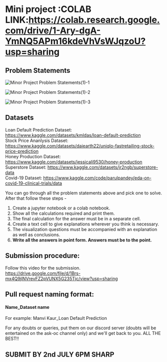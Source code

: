 # Mini project :COLAB LINK:https://colab.research.google.com/drive/1-Ary-dgA-YmNQ5APm16kdeVhVsWJqzoU?usp=sharing

## Problem Statements

![Minor Project Problem Statements(1)-1](https://user-images.githubusercontent.com/77978729/174480488-d7cb66be-ff7c-4e9c-bc50-e3afa73df761.png)<br>

![Minor Project Problem Statements(1)-2](https://user-images.githubusercontent.com/77978729/174480492-317c51ac-acca-4939-be56-37bd02ab83a5.png)<br>

![Minor Project Problem Statements(1)-3](https://user-images.githubusercontent.com/77978729/174480497-998bed01-91eb-4d20-8c42-a21e42bfcd1f.png)<br>

## Datasets <br>
Loan Default Prediction Dataset: https://www.kaggle.com/datasets/kmldas/loan-default-prediction <br>
Stock Price Ananlysis Dataset: https://www.kaggle.com/datasets/daiearth22/uniqlo-fastretailing-stock-price-prediction <br>
Honey Production Dataset: https://www.kaggle.com/datasets/jessicali9530/honey-production <br>
Superstore Dataset: https://www.kaggle.com/datasets/jr2ngb/superstore-data <br>
Covid-19 Dataset: https://www.kaggle.com/code/parulpandey/eda-on-covid-19-clinical-trials/data <br>

You can go through all the problem statements above and pick one to solve. After that follow these steps -
1) Create a jupyter notebook or a colab notebook.
2) Show all the calculations required and print them.
3) The final calculation for the answer must be in a separate cell.
4) Create a text cell to give explanations wherever you think is necessary.
5) The visualization questions must be accompanied with an explanation as well as conclusions.
6) **Write all the answers in point form. Answers must be to the point.**

## Submission procedure:
Follow this video for the submission. <br>
https://drive.google.com/file/d/1Brs-mx4Q9jlNVrevFZ2pVUNX5G235Tjc/view?usp=sharing

## Pull request naming format:
  #### Name_Dataset name <br>
  For example: Manvi Kaur_Loan Default Prediction
  
For any doubts or queries, put them on our discord server (doubts will be entertained on the ask-oc channel only) and we'll get back to you.
ALL THE BEST!!

## SUBMIT BY 2nd JULY 6PM SHARP
